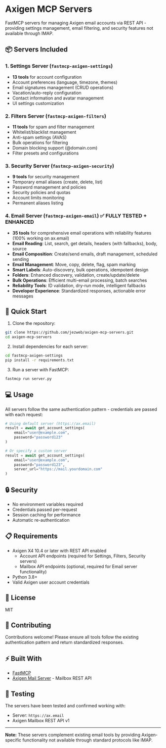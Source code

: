 # Axigen MCP Servers

FastMCP servers for managing Axigen email accounts via REST API - providing settings management, email filtering, and security features not available through IMAP.

## 📦 Servers Included

### 1. Settings Server (`fastmcp-axigen-settings`)
- **13 tools** for account configuration
- Account preferences (language, timezone, themes)
- Email signatures management (CRUD operations)
- Vacation/auto-reply configuration
- Contact information and avatar management
- UI settings customization

### 2. Filters Server (`fastmcp-axigen-filters`)
- **11 tools** for spam and filter management
- Whitelist/blacklist management
- Anti-spam settings (AVAS)
- Bulk operations for filtering
- Domain blocking support (@domain.com)
- Filter presets and configurations

### 3. Security Server (`fastmcp-axigen-security`)
- **9 tools** for security management
- Temporary email aliases (create, delete, list)
- Password management and policies
- Security policies and quotas
- Account limits monitoring
- Permanent aliases listing

### 4. Email Server (`fastmcp-axigen-email`) ✅ **FULLY TESTED + ENHANCED**
- **35 tools** for comprehensive email operations with reliability features (100% working on ax.email)
- **Email Reading**: List, search, get details, headers (with fallbacks), body, source
- **Email Composition**: Create/send emails, draft management, scheduled sending
- **Email Management**: Move, copy, delete, flag, spam marking
- **Smart Labels**: Auto-discovery, bulk operations, idempotent design
- **Folders**: Enhanced discovery, validation, create/update/delete
- **Bulk Operations**: Efficient multi-email processing, batch searches
- **Reliability Tools**: ID validation, dry-run mode, intelligent fallbacks
- **Developer Experience**: Standardized responses, actionable error messages

## 🚀 Quick Start

1. Clone the repository:
```bash
git clone https://github.com/jezweb/axigen-mcp-servers.git
cd axigen-mcp-servers
```

2. Install dependencies for each server:
```bash
cd fastmcp-axigen-settings
pip install -r requirements.txt
```

3. Run a server with FastMCP:
```bash
fastmcp run server.py
```

## 💻 Usage

All servers follow the same authentication pattern - credentials are passed with each request:

```python
# Using default server (https://ax.email)
result = await get_account_settings(
    email="user@example.com",
    password="password123"
)

# Or specify a custom server
result = await get_account_settings(
    email="user@example.com",
    password="password123",
    server_url="https://mail.yourdomain.com"
)
```

## 🔒 Security

- No environment variables required
- Credentials passed per-request
- Session caching for performance
- Automatic re-authentication

## 📋 Requirements

- Axigen X4 10.4 or later with REST API enabled
  - Account API endpoints (required for Settings, Filters, Security servers)
  - Mailbox API endpoints (optional, required for Email server functionality)
- Python 3.8+
- Valid Axigen user account credentials

## 📄 License

MIT

## 🤝 Contributing

Contributions welcome! Please ensure all tools follow the existing authentication pattern and return standardized responses.

## ⚡ Built With

- [FastMCP](https://github.com/jlowin/fastmcp)
- [Axigen Mail Server](https://www.axigen.com) - Mailbox REST API

## 🧪 Testing

The servers have been tested and confirmed working with:
- Server: `https://ax.email`
- Axigen Mailbox REST API v1

---

**Note:** These servers complement existing email tools by providing Axigen-specific functionality not available through standard protocols like IMAP.